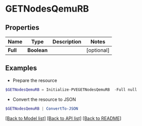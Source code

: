 # GETNodesQemuRB
## Properties

Name | Type | Description | Notes
------------ | ------------- | ------------- | -------------
**Full** | **Boolean** |  | [optional] 

## Examples

- Prepare the resource
```powershell
$GETNodesQemuRB = Initialize-PVEGETNodesQemuRB  -Full null
```

- Convert the resource to JSON
```powershell
$GETNodesQemuRB | ConvertTo-JSON
```

[[Back to Model list]](../README.md#documentation-for-models) [[Back to API list]](../README.md#documentation-for-api-endpoints) [[Back to README]](../README.md)

